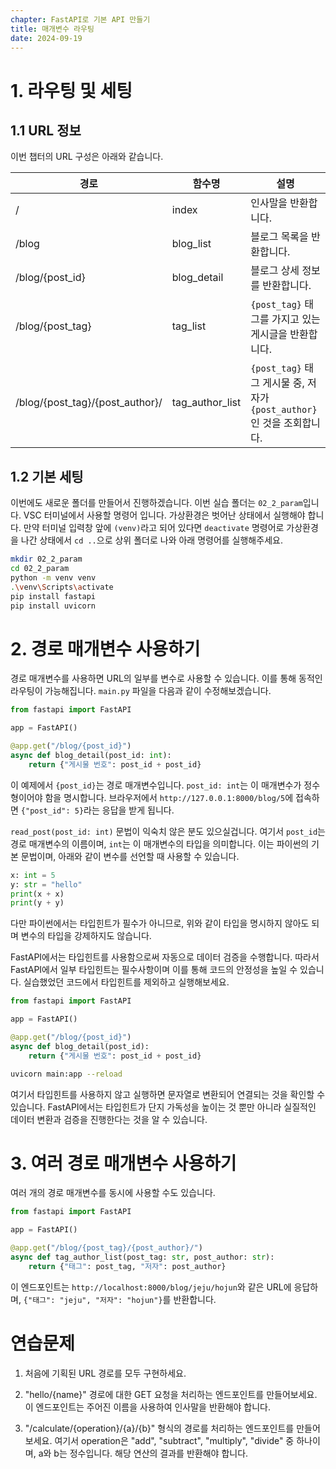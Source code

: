 ```yaml
---
chapter: FastAPI로 기본 API 만들기
title: 매개변수 라우팅
date: 2024-09-19
---
```


# 1. 라우팅 및 세팅

## 1.1 URL 정보

이번 챕터의 URL 구성은 아래와 같습니다.

| 경로 | 함수명 | 설명 |
| --- | --- | --- |
| / | index | 인사말을 반환합니다. |
| /blog | blog_list | 블로그 목록을 반환합니다. |
| /blog/{post_id} | blog_detail | 블로그 상세 정보를 반환합니다. |
| /blog/{post_tag} | tag_list | `{post_tag}` 태그를 가지고 있는 게시글을 반환합니다. |
| /blog/{post_tag}/{post_author}/ | tag_author_list | `{post_tag}` 태그 게시물 중, 저자가 `{post_author}`인 것을 조회합니다. |

## 1.2 기본 세팅

이번에도 새로운 폴더를 만들어서 진행하겠습니다. 이번 실습 폴더는 `02_2_param`입니다. VSC 터미널에서 사용할 명령어 입니다. 가상환경은 벗어난 상태에서 실행해야 합니다. 만약 터미널 입력창 앞에 `(venv)`라고 되어 있다면 `deactivate` 명령어로 가상환경을 나간 상태에서 `cd ..`으로 상위 폴더로 나와 아래 명령어를 실행해주세요.

```bash
mkdir 02_2_param
cd 02_2_param
python -m venv venv
.\venv\Scripts\activate
pip install fastapi
pip install uvicorn
```

# 2. 경로 매개변수 사용하기

경로 매개변수를 사용하면 URL의 일부를 변수로 사용할 수 있습니다. 이를 통해 동적인 라우팅이 가능해집니다. `main.py` 파일을 다음과 같이 수정해보겠습니다.

```python
from fastapi import FastAPI

app = FastAPI()

@app.get("/blog/{post_id}")
async def blog_detail(post_id: int):
    return {"게시물 번호": post_id + post_id}
```

이 예제에서 `{post_id}`는 경로 매개변수입니다. `post_id: int`는 이 매개변수가 정수형이어야 함을 명시합니다. 브라우저에서 `http://127.0.0.1:8000/blog/5`에 접속하면 `{"post_id": 5}`라는 응답을 받게 됩니다.

`read_post(post_id: int)` 문법이 익숙치 않은 분도 있으실겁니다. 여기서 `post_id`는 경로 매개변수의 이름이며, `int`는 이 매개변수의 타입을 의미합니다. 이는 파이썬의 기본 문법이며, 아래와 같이 변수를 선언할 때 사용할 수 있습니다.

```python
x: int = 5
y: str = "hello"
print(x + x)
print(y + y)
```

다만 파이썬에서는 타입힌트가 필수가 아니므로, 위와 같이 타입을 명시하지 않아도 되며 변수의 타입을 강제하지도 않습니다.

FastAPI에서는 타입힌트를 사용함으로써 자동으로 데이터 검증을 수행합니다. 따라서 FastAPI에서 일부 타입힌트는 필수사항이며 이를 통해 코드의 안정성을 높일 수 있습니다. 실습했었던 코드에서 타입힌트를 제외하고 실행해보세요.

```python
from fastapi import FastAPI

app = FastAPI()

@app.get("/blog/{post_id}")
async def blog_detail(post_id):
    return {"게시물 번호": post_id + post_id}
```

```bash
uvicorn main:app --reload
```

여기서 타입힌트를 사용하지 않고 실행하면 문자열로 변환되어 연결되는 것을 확인할 수 있습니다. FastAPI에서는 타입힌트가 단지 가독성을 높이는 것 뿐만 아니라 실질적인 데이터 변환과 검증을 진행한다는 것을 알 수 있습니다.

# 3. 여러 경로 매개변수 사용하기

여러 개의 경로 매개변수를 동시에 사용할 수도 있습니다.

```python
from fastapi import FastAPI

app = FastAPI()

@app.get("/blog/{post_tag}/{post_author}/")
async def tag_author_list(post_tag: str, post_author: str):
    return {"태그": post_tag, "저자": post_author}
```

이 엔드포인트는 `http://localhost:8000/blog/jeju/hojun`와 같은 URL에 응답하며, `{"태그": "jeju", "저자": "hojun"}`를 반환합니다.

# 연습문제

1. 처음에 기획된 URL 경로를 모두 구현하세요.

2. "hello/{name}" 경로에 대한 GET 요청을 처리하는 엔드포인트를 만들어보세요. 이 엔드포인트는 주어진 이름을 사용하여 인사말을 반환해야 합니다.

3. "/calculate/{operation}/{a}/{b}" 형식의 경로를 처리하는 엔드포인트를 만들어보세요. 여기서 operation은 "add", "subtract", "multiply", "divide" 중 하나이며, a와 b는 정수입니다. 해당 연산의 결과를 반환해야 합니다.
